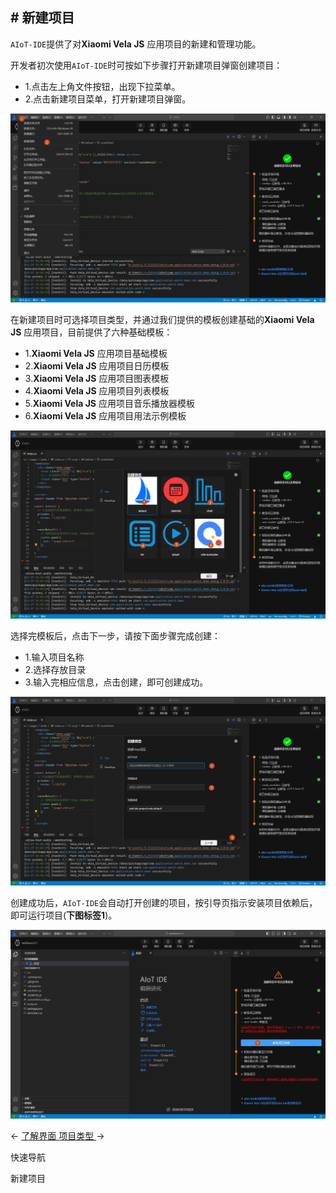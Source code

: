 <!-- 源地址: https://iot.mi.com/vela/quickapp/zh/tools/project/creat-project.html -->

## # 新建项目

`AIoT-IDE`提供了对**Xiaomi Vela JS** 应用项目的新建和管理功能。

开发者初次使用`AIoT-IDE`时可按如下步骤打开新建项目弹窗创建项目：

  * 1.点击左上角文件按钮，出现下拉菜单。
  * 2.点击新建项目菜单，打开新建项目弹窗。

![alt text](../../images/ide-create-project.5d0084ff.png)

在新建项目时可选择项目类型，并通过我们提供的模板创建基础的**Xiaomi Vela JS** 应用项目，目前提供了六种基础模板：

  * 1.**Xiaomi Vela JS** 应用项目基础模板
  * 2.**Xiaomi Vela JS** 应用项目日历模板
  * 3.**Xiaomi Vela JS** 应用项目图表模板
  * 4.**Xiaomi Vela JS** 应用项目列表模板
  * 5.**Xiaomi Vela JS** 应用项目音乐播放器模板
  * 6.**Xiaomi Vela JS** 应用项目用法示例模板

![alt text](../../images/ide-project-template.3121cbb1.png)

选择完模板后，点击下一步，请按下面步骤完成创建：

  * 1.输入项目名称
  * 2.选择存放目录
  * 3.输入完相应信息，点击创建，即可创建成功。

![alt text](../../images/ide-create-form.cadb4e41.png)

创建成功后，`AIoT-IDE`会自动打开创建的项目，按引导页指示安装项目依赖后，即可运行项目(**下图标签1**)。

![alt text](../../images/ide-create-success.eeb4a0f5.png)

← [ 了解界面 ](</vela/quickapp/zh/tools/start/project.html>) [ 项目类型 ](</vela/quickapp/zh/tools/project/template.html>) → 

快速导航

新建项目
